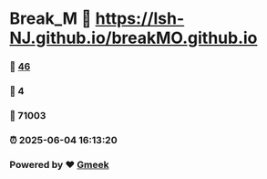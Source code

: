 # Break_M :link: https://lsh-NJ.github.io/breakMO.github.io 
### :page_facing_up: [46](https://lsh-NJ.github.io/breakMO.github.io/tag.html) 
### :speech_balloon: 4 
### :hibiscus: 71003 
### :alarm_clock: 2025-06-04 16:13:20 
### Powered by :heart: [Gmeek](https://github.com/Meekdai/Gmeek)
